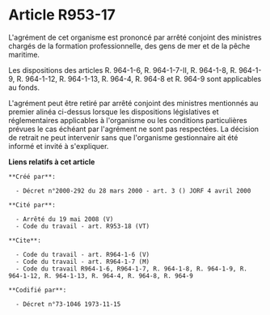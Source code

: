 # Article R953-17

L'agrément de cet organisme est prononcé par arrêté conjoint des ministres chargés de la formation professionnelle, des gens
de mer et de la pêche maritime.

Les dispositions des articles R. 964-1-6, R. 964-1-7-II, R. 964-1-8, R. 964-1-9, R. 964-1-12, R. 964-1-13, R. 964-4, R. 964-8
et R. 964-9 sont applicables au fonds.

L'agrément peut être retiré par arrêté conjoint des ministres mentionnés au premier alinéa ci-dessus lorsque les dispositions
législatives et réglementaires applicables à l'organisme ou les conditions particulières prévues le cas échéant par
l'agrément ne sont pas respectées. La décision de retrait ne peut intervenir sans que l'organisme gestionnaire ait été
informé et invité à s'expliquer.

**Liens relatifs à cet article**

	**Créé par**:

	  - Décret n°2000-292 du 28 mars 2000 - art. 3 () JORF 4 avril 2000

	**Cité par**:

	  - Arrêté du 19 mai 2008 (V)
	  - Code du travail - art. R953-18 (VT)

	**Cite**:

	  - Code du travail - art. R964-1-6 (V)
	  - Code du travail - art. R964-1-7 (M)
	  - Code du travail R964-1-6, R964-1-7, R. 964-1-8, R. 964-1-9, R. 964-1-12, R. 964-1-13, R. 964-4, R. 964-8, R. 964-9

	**Codifié par**:

	  - Décret n°73-1046 1973-11-15
